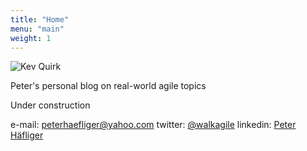 ```yaml
---
title: "Home"
menu: "main"
weight: 1
---
```


![Kev Quirk](images/favicon.png)

Peter's personal blog on real-world agile topics

Under construction

e-mail: [peterhaefliger@yahoo.com](peterhaefliger@yahoo.com)
twitter: [@walkagile](https://twitter.com/walkagile)
linkedin: [Peter Häfliger](https://www.linkedin.com/in/peter-h%C3%A4fliger-89b107103/)
